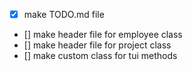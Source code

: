 - [x] make TODO.md file
- [] make header file for employee class
- [] make header file for project class
- [] make custom class for tui methods